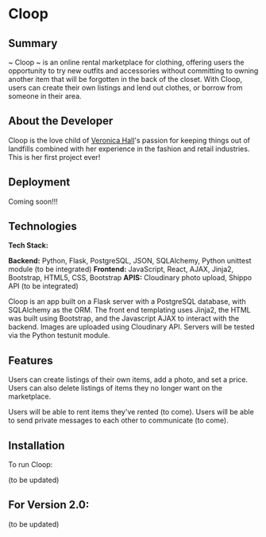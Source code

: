 # Cloop

## Summary 
~ Cloop ~ is an online rental marketplace for clothing, offering users the opportunity to try new outfits and accessories without committing to owning another item that will be forgotten in the back of the closet. With Cloop, users can create their own listings and lend out clothes, or borrow from someone in their area. 

## About the Developer 
Cloop is the love child of [Veronica Hall](https://www.linkedin.com/in/ver0nicahall/)'s passion for keeping things out of landfills combined with her experience in the fashion and retail industries. This is her first project ever!

## Deployment
Coming soon!!!

## Technologies

**Tech Stack:**

<b>Backend:</b> Python, Flask, PostgreSQL, JSON, SQLAlchemy, Python unittest module (to be integrated)
<b>Frontend:</b> JavaScript, React, AJAX, Jinja2, Bootstrap, HTML5, CSS, Bootstrap
<b>APIS:</b> Cloudinary photo upload, Shippo API (to be integrated)

Cloop is an app built on a Flask server with a PostgreSQL database, with SQLAlchemy as the ORM. The front end templating uses Jinja2, the HTML was built using Bootstrap, and the Javascript AJAX to interact with the backend. Images are uploaded using Cloudinary API. Servers will be tested via the Python testunit module. 

## Features
Users can create listings of their own items, add a photo, and set a price. 
Users can also delete listings of items they no longer want on the marketplace.

Users will be able to rent items they've rented (to come).
Users will be able to send private messages to each other to communicate (to come).

## Installation 
To run Cloop:

(to be updated)

## For Version 2.0:
(to be updated)
